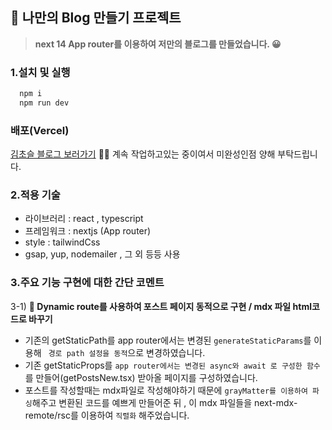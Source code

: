 
## 💎 나만의 Blog 만들기 프로젝트
> **next 14 App router를 이용하여 저만의 블로그를 만들었습니다. 😀**  

### 1.설치 및 실행
```js
  npm i
  npm run dev
```

### 배포(Vercel)

[김초슬 블로그 보러가기](https://next-blog-delta-lac.vercel.app/) 🙋‍♀️
계속 작업하고있는 중이여서 미완성인점 양해 부탁드립니다.

### 2.적용 기술
- 라이브러리 : react , typescript
- 프레임워크 : nextjs (App router)
- style : tailwindCss
- gsap, yup, nodemailer , 그 외 등등 사용

### 3.주요 기능 구현에 대한 간단 코멘트
    
3-1) **📝 Dynamic route를 사용하여 포스트 페이지 동적으로 구현 / mdx 파일 html코드로 바꾸기**
- 기존의 getStaticPath를 app router에서는 변경된 `generateStaticParams`를 이용해 ` 경로 path 설정을 동적`으로 변경하였습니다.
- 기존 getStaticProps를 `app router에서는 변경된 async와 await 로 구성한 함수`를 만들어(getPostsNew.tsx) 받아올 페이지를 구성하였습니다.
- 포스트를 작성할때는 mdx파일로 작성해야하기 때문에 `grayMatter를 이용하여 파싱`해주고 변환된 코드를 예쁘게 만들어준 뒤 , 이 mdx 파일들을 next-mdx-remote/rsc를 이용하여 `직렬화` 해주었습니다.

